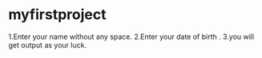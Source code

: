 # myfirstproject

1.Enter your name without any space. 
2.Enter your date of birth .
3.you will get output as your luck.
